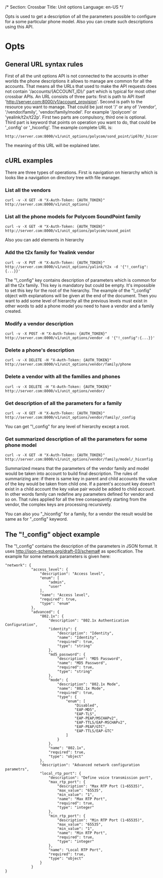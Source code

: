 /*
Section: Crossbar
Title: Unit options
Language: en-US
*/

Opts is used to get a description of all the parameters possible to configure for a some particular phone model.
Also you can create such descriptions using this API.


# Opts

## General URL syntax rules
First of all the unit options API is not connected to the accounts in other worlds the phone descriptions it allows to manage are common for all the accounts.
That means all the URLs that used to make the API requests does not contain '/accounts/{ACCOUNT_ID}/' part which is typical for most other crossbar APIs.
An URL consists of three parts: first is path to API itself 'http://server.com:8000/v1/account_provision'. Second is path to the resource you want to manage.
That could be just root '/' or any of '/vendor', '/vendor/family', 'vendor/family/model'. For example '/polycom' or 'yealink/t2x/t22p'.
First two parts are compulsory, third one is optional. Third part is keyword that points on operation you want to do, that could be '_config' or '_hiconfig'.
The example complete URL is:

    http://server.com:8000/v1/unit_options/polycom/sond_point/ip670/_hiconfig

The meaning of this URL will be explained later.

## cURL examples

There are three types of operations. First is navigation on hierarchy which is looks like a navigation on directory tree with file manager.

### List all the vendors

    curl -v -X GET -H "X-Auth-Token: {AUTH_TOKEN}" http://server.com:8000/v1/unit_options/

### List all the phone models for Polycom SoundPoint family

    curl -v -X GET -H "X-Auth-Token: {AUTH_TOKEN}" http://server.com:8000/v1/unit_options/polycom/sound_point

Also you can add elements in hierarchy

### Add the t2x family for Yealink vendor

    curl -v -X PUT -H "X-Auth-Token: {AUTH_TOKEN}"  http://server.com:8000/v1/unit_options/yalink/t2x -d '{"!_config":{...}}'

The "!_config" key contains description of parameters which is common for all the t2x family.
This key is mandatory but could be empty. It's impossible to set this key for the root of the hierarchy.
The example of the "!_config" object with explanations will be given at the end of the document.
Then you want to add some level of hierarchy all the previous levels must exist in other words to add a phone model you need to have a vendor and a family created.

### Modify a vendor description

    curl -v -X POST -H "X-Auth-Token: {AUTH_TOKEN}"  http://server.com:8000/v1/unit_options/vendor -d '{"!_config":{...}}'

### Delete a phone's description

    curl -v -X DELETE -H "X-Auth-Token: {AUTH_TOKEN}" http://server.com:8000/v1/unit_options/vendor/family/phone

### Delete a vendor with all the families and phones

    curl -v -X DELETE -H "X-Auth-Token: {AUTH_TOKEN}" http://server.com:8000/v1/unit_options/vendor/

### Get description of all the parameters for a family

    curl -v -X GET -H "X-Auth-Token: {AUTH_TOKEN}" http://server.com:8000/v1/unit_options/vendor/family/_config

You can get "!_config" for any level of hierarchy except a root.

### Get summarized description of all the parameters for some phone model

    curl -v -X GET -H "X-Auth-Token: {AUTH_TOKEN}" http://server.com:8000/v1/unit_options/vendor/family/model/_hiconfig

Summarized means that the parameters of the vendor family and model would be taken into account to build final description.
The rules of summarizing are: if there is same key in parent and child accounts the value of the key would be taken from child one.
If a parent's account key doesn't exist in a child account the key value pair would be added to child account.
In other words family can redefine any parameters defined for vendor and so on.
That rules applied for all the tree consequently starting from the vendor, the complex keys are processing recursively.

You can also you "_hiconfig" for a family, for a vendor the result would be same as for "_config" keyword.


## The "!_config" object example
The "!_config" contains the description of the parameters in JSON format.
It uses http://json-schema.org/draft-03/schema# as specification.
The example for some network parameters is given here:

    "network": {
                "access_level": {
                    "description": "Access level",
                    "enum": [
                        "admin",
                        "user"
                    ],
                    "name": "Access level",
                    "required": true,
                    "type": "enum"
                },
                "advanced": {
                    "802.1x": {
                        "description": "802.1x Authentication Configuration",
                        "identity": {
                            "description": "Identity",
                            "name": "Identity",
                            "required": true,
                            "type": "string"
                        },
                        "md5_password": {
                            "description": "MD5 Password",
                            "name": "MD5 Password",
                            "required": true,
                            "type": "string"
                        },
                        "mode": {
                            "description": "802.1x Mode",
                            "name": "802.1x Mode",
                            "required": true,
                            "type": {
                                "enum": [
                                    "Disabled",
                                    "EAP-MD5",
                                    "EAP-TLS",
                                    "EAP-PEAP/MSCHAPv2",
                                    "EAP-TTLS/EAP-MSCHAPv2",
                                    "EAP-PEAP/GTC",
                                    "EAP-TTLS/EAP-GTC"
                                ]
                            }
                        },
                        "name": "802.1x",
                        "required": true,
                        "type": "object"
                    },
                    "description": "Advanced network configuration parametrs",
                    "local_rtp_port": {
                        "description": "Define voice transmission port",
                        "max_rtp_port": {
                            "description": "Max RTP Port (1~65535)",
                            "max_value": "65535",
                            "min_value": "1",
                            "name": "Max RTP Port",
                            "required": true,
                            "type": "integer"
                        },
                        "min_rtp_port": {
                            "description": "Min RTP Port (1~65535)",
                            "max_value": "65535",
                            "min_value": "1",
                            "name": "Min RTP Port",
                            "required": true,
                            "type": "integer"
                        },
                        "name": "Local RTP Port",
                        "required": true,
                        "type": "object"
                    }
                }
    }